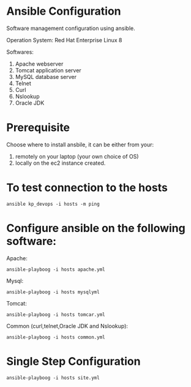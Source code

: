 # Ansible Configuration

Software management configuration using ansible.

Operation System: Red Hat Enterprise Linux 8

Softwares:

1. Apache webserver
2. Tomcat application server
3. MySQL database server
4. Telnet
5. Curl
6. Nslookup
7. Oracle JDK

# Prerequisite

Choose where to install ansbile, it can be either from your:
1. remotely on your laptop (your own choice of OS)
2. locally on the ec2 instance created.

# To test connection to the hosts

```
ansible kp_devops -i hosts -m ping
```

# Configure ansible on the following software:

Apache:

```
ansible-playboog -i hosts apache.yml
```

Mysql:

```
ansible-playboog -i hosts mysqlyml
```

Tomcat:

```
ansible-playboog -i hosts tomcar.yml
```

Common (curl,telnet,Oracle JDK and Nslookup):

```
ansible-playboog -i hosts common.yml
```

# Single Step Configuration

```
ansible-playboog -i hosts site.yml
```
